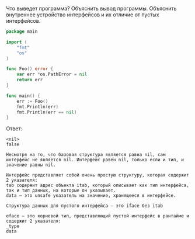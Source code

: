 Что выведет программа? Объяснить вывод программы. Объяснить внутреннее устройство интерфейсов и их отличие от пустых интерфейсов.

```go
package main

import (
	"fmt"
	"os"
)

func Foo() error {
	var err *os.PathError = nil
	return err
}

func main() {
	err := Foo()
	fmt.Println(err)
	fmt.Println(err == nil)
}
```

Ответ:
```
<nil>
false

Несмотря на то, что базовая структура является равна nil, сам интерфейс не является nil. Интерфейс равен nil, только если и тип, и значение равны nil.

Интерфейс представляет собой очень простую структуру, которая содержит 2 указателя:
tab содержит адрес объекта itab, который описывает как тип интерфейса, так и тип данных, на которые он указывает.
data — это unsafe указатель на значение, хранящееся в интерфейсе.

Структура данных для пустого интерфейса — это iface без itab

eface — это корневой тип, представляющий пустой интерфейс в рантайме и содержит 2 указателя:
_type
data
```
